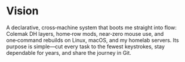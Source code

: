 # Vision

A declarative, cross‑machine system that boots me straight into flow: Colemak DH layers, home‑row mods, near‑zero mouse use, and one‑command rebuilds on Linux, macOS, and my homelab servers. Its purpose is simple—cut every task to the fewest keystrokes, stay dependable for years, and share the journey in Git.
